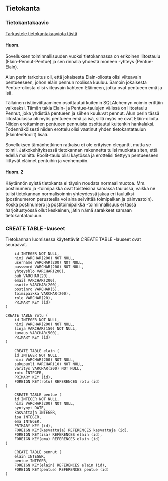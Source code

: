 ## Tietokanta

### Tietokantakaavio

[Tarkastele tietokantakaaviota tästä](https://github.com/sovalke/ktietokanta/blob/master/documentation/Tietokantakaavio.png)

#### Huom.
Sovelluksen toiminnallisuuden vuoksi tietokannassa on erikoinen liitostaulu (Elain-Pennut-Pentue) ja sen rinnalla yhdestä moneen -yhteys (Pentue-Elain).

Alun perin tarkoitus oli, että jokaisesta Elain-oliosta olisi viiteavain pentueeseen, johon eläin pennun roolissa kuuluu. Samoin jokaisesta Pentue-oliosta olisi viiteavain kahteen Eläimeen, jotka ovat pentueen emä ja isä.

Tällainen ristiinviittaaminen osoittautui kuitenin SQLAlchemyn voimin erittäin vaikeaksi. Tämän takia Elain- ja Pentue-taulujen välissä on liitostaulu Pennut, joka yhdistää pentueen ja siihen kuuluvat pennut. Alun perin tässä liitostaulussa oli myös pentueen emä ja isä, sillä myös ne ovat Eläin-olioita. Niiden erottaminen pentueen pennuista osoittautui kuitenkin hankalaksi. Todennäköisesti niiden erottelu olisi vaatinut yhden tietokantataulun (ElaintenRoolit) lisää.

Sovelluksen tämänhetkinen ratkaisu ei ole erityisen elegantti, mutta se toimii. Jatkokehityksessä tietokannan rakennetta tulisi muokata siten, että edellä mainittu Roolit-taulu olisi käytössä ja erottelisi tiettyyn pentueeseen liittyvät eläimet pentuihin ja venhempiin.

#### Huom. 2
Käytännön syistä tietokanta ei täysin noudata normaalimuotoa. Mm. postinumero ja -toimipaikka ovat toisteisina samassa taulussa, vaikka ne tulisi tietokannan normalisoinnin yhteydessä jakaa eri tauluiksi (postinumeron perusteella voi aina selvittää toimipaikan ja päinvastoin). Koska postinumero ja postitoimipaikka -toiminnallisuus ei tässä harjoitustyössä ollut keskeinen, jätin nämä sarakkeet samaan tietokantatauluun.

### CREATE TABLE -lauseet

Tietokannan luomisessa käytettävät CREATE TABLE -lauseet ovat seuraavat.

```CREATE TABLE kasvattaja (
	id INTEGER NOT NULL, 
	nimi VARCHAR(200) NOT NULL, 
	username VARCHAR(200) NOT NULL, 
	password VARCHAR(200) NOT NULL, 
	yhteyshlo VARCHAR(200), 
	puh VARCHAR(20), 
	email VARCHAR(200), 
	osoite VARCHAR(200), 
	postinro VARCHAR(5), 
	toimipaikka VARCHAR(200), 
	role VARCHAR(20), 
	PRIMARY KEY (id)
)

CREATE TABLE rotu (
	id INTEGER NOT NULL, 
	nimi VARCHAR(200) NOT NULL, 
	linja VARCHAR(150) NOT NULL, 
	kuvaus VARCHAR(500), 
	PRIMARY KEY (id)
)

	CREATE TABLE elain (
	id INTEGER NOT NULL, 
	nimi VARCHAR(200) NOT NULL, 
	sukupuoli VARCHAR(10) NOT NULL, 
	varitys VARCHAR(200) NOT NULL, 
	rotu INTEGER, 
	PRIMARY KEY (id), 
	FOREIGN KEY(rotu) REFERENCES rotu (id)
)

	CREATE TABLE pentue (
	id INTEGER NOT NULL, 
	nimi VARCHAR(200) NOT NULL, 
	syntynyt DATE, 
	kasvattaja INTEGER, 
	isa INTEGER, 
	ema INTEGER, 
	PRIMARY KEY (id), 
	FOREIGN KEY(kasvattaja) REFERENCES kasvattaja (id), 
	FOREIGN KEY(isa) REFERENCES elain (id), 
	FOREIGN KEY(ema) REFERENCES elain (id)
)

	CREATE TABLE pennut (
	elain INTEGER, 
	pentue INTEGER, 
	FOREIGN KEY(elain) REFERENCES elain (id), 
	FOREIGN KEY(pentue) REFERENCES pentue (id)
)